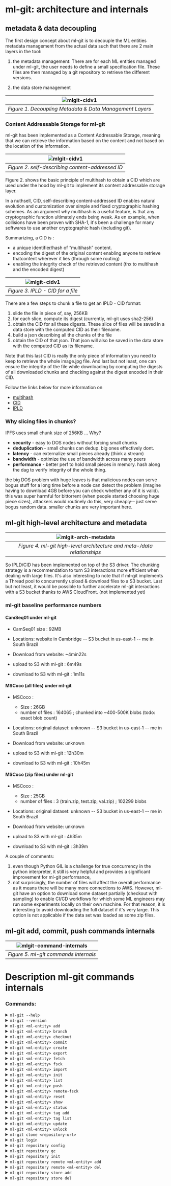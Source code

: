 # ml-git: architecture and internals #

## metadata & data decoupling ##

The first design concept about ml-git is to decouple the ML entities metadata management from the actual data such that there are 2 main layers in the tool:

1. the metadata management: There are for each ML entities managed under ml-git, the user needs to define a small specification file. These files are then managed by a git repository to retrieve the different versions.

2. the data store management

| ![mlgit-cidv1](mlgit-metadata-data.png) |
|:--:|
| *Figure 1. Decoupling Metadata & Data Management Layers* |

### Content Addressable Storage for ml-git ##

ml-git has been implemented as a Content Addressable Storage, meaning that we can retrieve the information based on the content and not based on the location of the information.

| ![mlgit-cidv1](cidv1.png) |
|:--:|
| *Figure 2. self-describing content-addressed ID* |

Figure 2. shows the basic principle of multihash to obtain a CID which are used under the hood by ml-git to implement its content addressable storage layer.

In a nuthsell, CID, self-describing content-addressed ID enables natural evolution and customization over simple and fixed cryptographic hashing schemes.
As an argument why multihash is a useful feature, is that any cryptographic function ultimately ends being weak. As en example, when collisions have been proven with SHA-1, it's been a challenge for many softwares to use another cryptographic hash (including git).

Summarizing, a CID is :
* a unique identifier/hash of “multihash” content.
* encoding the digest of the original content enabling anyone to retrieve thatcontent wherever it lies (through some routing)
* enabling the integrity check of the retrieved content (thx to multihash and the encoded digest)

| ![mlgit-cidv1](IPLD-CID.png) |
|:--:|
| *Figure 3. IPLD - CID for a file* |

There are a few steps to chunk a file to get an IPLD - CID format:
1. slide the file in piece of, say, 256KB
2. for each slice, compute its digest (currently, ml-git uses sha2-256)
3. obtain the CID for all these digests. These slice of files will be saved in a data store with the computed CID as their filename. 
4. build a json describing all the chunks of the file
5. obtain the CID of that json. That json will also be saved in the data store with the computed CID as its filename.

Note that this last CID is really the only piece of information you need to keep to retrieve the whole image.jpg file.
And last but not least, one can ensure the integrity of the file while downloading by computing the digests of all downloaded chunks and checking against the digest encoded in their CID.

Follow the links below for more information on
* [multihash](https://github.com/multiformats/multihash) 
* [CID](https://github.com/multiformats/cid)
* [IPLD](https://github.com/ipfs/js-ipfs/tree/master/examples/traverse-ipld-graphs)

### Why slicing files in chunks? ###

IPFS uses small chunk size of 256KB … Why?

* __security__ - easy to DOS nodes without forcing small chunks
* __deduplication__ - small chunks can dedup. big ones effectively dont.
* __latency__ - can externalize small pieces already (think a stream)
* __bandwidth__ - optimize the use of bandwidth across many peers
* __performance__ - better perf to hold small pieces in memory. hash along the dag to verify integrity of the whole thing.

the big DOS problem with huge leaves is that malicious nodes can serve bogus stuff for a long time before a node can detect the problem (imagine having to download 4GB before you can check whether any of it is valid). this was super harmful for bittorrent (when people started choosing huge piece sizes), attackers would routinely do this, very cheaply-- just serve bogus random data. smaller chunks are very important here.

## ml-git high-level architecture and metadata ##

| ![mlgit-arch-metadata](ml-git--architecture-and-metadata.png) |
|:--:|
| *Figure 4. ml-git high-level architecture and meta-/data relationships* |

So IPLD/CID has been implemented on top of the S3 driver.
The chunking strategy is a recommendation to turn S3 interactions more efficient when dealing with large files.
It's also interesting to note that if ml-git implements a Thread pool to concurrently upload & download files to a S3 bucket.
Last but not least, it would be possible to further accelerate ml-git interactions with a S3 bucket thanks to AWS CloudFront. (not implemented yet)

### ml-git baseline performance numbers ###

#### CamSeq01 under ml-git  ####

* CamSeq01 size : 92MB
* Locations: website in Cambridge -- S3 bucket in us-east-1 -- me in South Brazil

* Download from website: ~4min22s

* upload to S3 with ml-git : 6m49s
* download to S3 with ml-git : 1m11s

#### MSCoco (all files) under ml-git  ####

* MSCoco :
    * Size : 26GB
    * number of files : 164065 ; chunked into ~400-500K blobs (todo: exact blob count)
* Locations: original dataset: unknown -- S3 bucket in us-east-1 -- me in South Brazil

* Download from website: unknown

* upload to S3 with ml-git : 12h30m
* download to S3 with ml-git : 10h45m

#### MSCoco (zip files) under ml-git  ####

* MSCoco :
    * Size : 25GB
    * number of files : 3 (train.zip, test.zip, val.zip) ; 102299 blobs
* Locations: original dataset: unknown -- S3 bucket in us-east-1 -- me in South Brazil

* Download from website: unknown

* upload to S3 with ml-git : 4h35m
* download to S3 with ml-git : 3h39m

A couple of comments:
1) even though Python GIL is a challenge for true concurrency in the python interpreter, it still is very helpful and provides a significant improvement for ml-git performance,
2) not surprisingly, the number of files will affect the overall performance as it means there will be many more connections to AWS.
However, ml-git have an option to download some dataset partially (checkout with sampling) to enable CI/CD workflows for which some ML engineers may run some experiments locally on their own machine.
For that reason, it is interesting to avoid downloading the full dataset if it's very large. This option is not applicable if the data set was loaded as some zip files.

## ml-git add, commit, push commands internals ##

| ![mlgit-command-internals](ml-git--command-internals.png) |
|:--:|
| *Figure 5. ml-git commands internals* |

# <a>Description ml-git commands internals</a>

### <a>Commands</a>:

<details markdown="1">
<summary> <code>ml-git --help</code> </summary>
Display help information about ml-git commands. 
<br>
</details>

<details markdown="1">
<summary> <code>ml-git --version</code> </summary>
Show version passed as parameter in click function.
<br>
</details>

<details markdown="1">
<summary> <code>ml-git &lt;ml-entity&gt; add</code> </summary>

ml-git add search for metadata (.spec file) inside ml-git index corresponding to ml-entity-name (mandatory use):

```
ml-git_project/
└── .ml-git/
|   └── <ml-entity>/
|      └── index/
|         └── metadata/
|            └── <ml-entity-name>/ <-- Search .spec file
|               ├── <ml-entity-name>.spec
└── <ml-entity>/
```

 Then compares the tag of .spec file with the tag of git repository:

```
ml-git_project/
└── .ml-git/
|   └── <ml-entity>/
|      └── index/
|      |  └── metadata/
|      |     └── <ml-entity-name>/
|      |        ├── <ml-entity-name>.spec
|      └── metadata/ <- Check tag in git repository
└── <ml-entity>/
```

If the ml-git tag doesn't exist in git repository, ml-git create **INDEX.yaml** and **MANIFEST.yaml**:

```
ml-git_project/
└── .ml-git/
|   └── <ml-entity>/
|      └── index/
|      |  └── metadata/
|      |     └── <ml-entity-name>/
|      |        ├── <ml-entity-name>.spec
|      |        ├── INDEX.yaml <-- INDEX.yaml created.
|      |        ├── MANIFEST.yaml < -- Manifest created.
|      └── metadata/ <- Check tag in git repository
└── <ml-entity>/
```

The content of **MANIFEST.yaml** is a set of added multihash's files.

Then ml-git **caches** the file with hard links in cache path and add chunked files in **objects**:

```
ml-git_project/
└── .ml-git/
|   └── <ml-entity>/
|      └── index/
|      |  └── metadata/
|      |     └── <ml-entity-name>/
|      |        ├── <entity-name>.spec
|      |        ├── INDEX.yaml <-- INDEX.yaml created.
|      |        ├── MANIFEST.yaml < -- Manifest created
|      └── metadata/
|      └── cache/
|         └── hashfs/ <- Hard link of chunked files
|      └── objects/
|      |  └── hashfs/ <-- Chunk files
└── <ml-entity>/
```

**MANIFESTEST.yaml** structure example:

```
zdj7WWMZbq7cgw76BGeqoNUGFRkyw59p4Y6zD5eb8cyWL6MW5: !!set
  data/1.jpg: null
zdj7WWgUF7spcvxkBEN49gh44ZUMzbYMG9Mm5RPGU8bsXEDTu: !!set
  data/test.txt: null
zdj7WX8pZHGEAHXuzdJc2dwRXpyABuZznSx3BW867DA53Vksf: !!set
  data/8.jpg: null
zdj7WYF38pFqHrvQPnD3FXMw76UDbMaZkSXJ4qMZci1nxWqiU: !!set
  data/2.jpg: null
```

**INDEX.yaml** structure example:

```
data/1.jpg:
  ctime: 1582208519.35017 <-- Creation time.
  hash: zdj7WWMZbq7cgw76BGeqoNUGFRkyw59p4Y6zD5eb8cyWL6MW5
  mtime: 1582208519.3581703 <-- Modification time.
  status: a <-- Status file, (a, u, c)
data/test.txt:
  ctime: 1582208519.3521693
  hash: zdj7WWgUF7spcvxkBEN49gh44ZUMzbYMG9Mm5RPGU8bsXEDTu
  mtime: 1582208519.3561785
  status: a
data/8.jpg:
  ctime: 1582208519.3531702
  hash: zdj7WX8pZHGEAHXuzdJc2dwRXpyABuZznSx3BW867DA53Vksf
  mtime: 1582208519.4149985
  status: a
data/2.jpg:
  ctime: 1582208519.3551724
  hash: zdj7WYF38pFqHrvQPnD3FXMw76UDbMaZkSXJ4qMZci1nxWqiU
  mtime: 1582208519.5029979
  status: a
```

</details>

<details markdown="1">
<summary> <code>ml-git &lt;ml-entity&gt; branch</code> </summary>

Search for **HEAD** file in:

```
ml-git_project/
└── .ml-git/
|   └── <ml-entity>/
|      └── index/
|      └── metadata/
|      └── cache/
|      └── refs/
|         └── <ml-entity-name>/
|            ├── HEAD <-- Search here.
└── <ml-entity>/
```

 Parse **HEAD** file as yaml and list the tags and their corresponding SHA-1.

**HEAD** structure example:

```
computer-vision__images__imagenet8__1: 00da0d518914cfaeb765633f68ade09a5d80b252
```


</details>

<details markdown="1">
<summary> <code>ml-git &lt;ml-entity&gt; checkout</code> </summary>

```
ml-git (dataset|labels|model) checkout ML_ENTITY_TAG|ML_ENTITY
```

You can use this command by passing a specific tag or just the name of the entity as an argument.

If you use the name of the entity, ml-git will checkout the latest available version of that entity.

If you use a tag, the ml-git break up the ML_ENTITY into categories, specname and version, if the ML_ENTITY_TAG is the current tag, the command show the message *"Repository: already at tag [\<ml-entity-tag\>]"*, otherwise execute git checkout to the **ML_ENTITY_TAG**, then verify if cache has tag's objects:

```
ml-git_project/
└── .ml-git/
    └── <ml-entity>/
       └── cache/
          └── hashfs/ <-- Objects here
```

When objects not found in cache, the command download the blobs from data store to the workspace:

```
ml-git_project/
└── .ml-git/
|   └── <ml-entity>/
|      └── cache/
|         └── hashfs/
└── <ml-entity>/
   └── <categories>*/
      └── <ml-entity-name>/ < -- Workspace
```

When objects is found  in cache, the command update the objects hard link to the workspace:

```
ml-git_project/
└── .ml-git/
|   └── <ml-entity>/
|      └── cache/ <-- Check here
└── <ml-entity>/
   └── <categories>*/
      └── <ml-entity-name>/ <-- Update here
```

Then update the HEAD with **ML_ENTITY_TAG** and SHA-1, then execute git checkout to branch *master*.

#### <a name="mlgit_checkout_sample">ml-git \<ml-entity\> checkout \<ml-entity-tag\>  [--sample-type=\<sample\>] [--sampling] [--seed]</a>

This command has three types of sampling options available only for dataset: ```--sample-type=group --seed```,```--sample-type=random --seed```,```--sample-type=range``` .
We use [random.sample(population, k)](https://docs.python.org/3.7/library/random.html#random.sample) to return a sample of the size k from the population elements. We use [random.seed()](https://docs.python.org/3.7/library/random.html#random.sample) to set the seed so that the sample generated by `random.sample()` can be reproduced between experiments. We use the [range()](https://docs.python.org/3.7/library/stdtypes.html?highlight=range#range) object to take samples from a given range.


```Note:``` 
If you use this option ml-git will not allow you to make changes to the entity and create a new tag. 


#### Exemple:

![dataset](dataset.png)



Let's assume that we have a dataset that contains 12 files.

````ml-git dataset checkout computer-vision__images__dataset-ex__22 --sample-type=group --sampling=2:5 --seed=1```` : This command selects 2 files randomly from every group of five files to download.

![group-sample](group-sample.png)

````ml-git dataset checkout computer-vision__images__dataset-ex__22 --sample-type=random --sampling=2:6 --seed=1```` : This command makes a sample = (amount * len (dataset))% frequency ratio, sample = 4, so four files are selected randomly to download.  

![random-sample](random-sample.png)

````ml-git dataset checkout computer-vision__images__dataset-ex__22 --sample-type=range --sampling=2:11:2```` : This command selects the files at indexes generated by `range(start=2, stop=11, step=2)`.

![range-sample](range-sample.png)


</details>

<details markdown="1">
<summary> <code>ml-git &lt;ml-entity&gt; commit </code></summary>

Firstly commit verifies ml-git tag existence, then updates status file in ``.ml-git/<ml-entity>/index/metadata/<ml-entity-name>/INDEX.yaml`` and merge the metadata ``.ml-git/<ml-entity>/index/metadata/<ml-entity-name>/MAFINEST.yaml`` with ``.ml-git/<ml-entity>/metadata/<ml-entity-name>/MAFINEST.yaml``.

Update **INDEX.yaml**:
```
data/1.jpg:
  ctime: 1582208519.35017
  hash: zdj7WWMZbq7cgw76BGeqoNUGFRkyw59p4Y6zD5eb8cyWL6MW5
  mtime: 1582208519.3581703
  status: a <- Change status 'a' to 'u'.
data/10.jpg:
  ctime: 1582208519.3561785
  hash: zdj7WZrTe7SU5oFQc8kr1kNiAkb5TBeMP1vgcXM1fvfgn5jq5
  mtime: 1582208519.6050372
  status: u
data/2.jpg:
  ctime: 1582208519.3551724
  hash: zdj7WYF38pFqHrvQPnD3FXMw76UDbMaZkSXJ4qMZci1nxWqiU
  mtime: 1582208519.5029979
  status: u
```

Merge the metadata ``.ml-git/<ml-entity>/index/metadata/<ml-entity-name>/MAFINEST.yaml`` with ``.ml-git/<ml-entity>/metadata/<ml-entity-name>/MAFINEST.yaml``:

```
ml-git_project/
└── .ml-git/
|   └── <ml-entity>/
|      └── index/
|      |  └── metadata/
|      |     └── <ml-entity-name>/
|      |        ├── MANIFEST.yaml < -- (1) Get data from here
|      └── metadata/
|         └── <categopries>*/
|            ├── MANIFEST.yaml < -- Union data (1) here, and delete (1).
└── <ml-entity>/
```

Get content of \<ml-entity-name\>.spec (structure with representational values):

```
dataset:
  categories:
    - computer-vision
    - images
  mutability: strict
  manifest:
    store: s3h://mlgit-datasets
  name: imagenet8
  version: 1
```

And insert new attribute:

```
dataset:
  categories:
  - computer-vision
  - images
  mutability: strict
  manifest:
    files: MANIFEST.yaml
    store: s3h://mlgit-datasets
  name: imagenet8
  version: 1
```

 Then save file in:

```
ml-git_project/
└── .ml-git/
|   └── <ml-entity>/
|      └── index/
|      |  └── metadata/
|      |     └── <ml-entity-name>/
|      |        ├── MANIFEST.yaml
|      |        ├── <ml-entity-name>.spec < -- Copy content and change
|      └── metadata/
|         └── <categopries>*/
|            ├── MANIFEST.yaml
|            ├── <ml-entity-name>.spec < -- Save here
└── <ml-entity>/
```

After committing the .spec file and MANIFEST.yaml, ml-git updates the HEAD of repository with tag's SHA-1.

HEAD structure:

```
computer-vision__images__imagenet8__1: 00da0d518914cfaeb765633f68ade09a5d80b252
```
HEAD directory:

```
ml-git_project/
└── .ml-git/
|   └── <ml-entity>/
|      └── index/
|      |  └── metadata/
|      |     └── <entity-name>/
|      |        ├── MANIFEST.yaml
|      |        ├── <entity-name>.spec < -- Copy content and change
|      └── refs/
|      |  └── <ml-entity-name>/
|      |      ├── HEAD  <-- Update tag with SHA-1 here.
|      └── metadata/
|         └── <categopries>*/
|            ├── MANIFEST.yaml
|            ├── <ml-entity-name>.spec < -- Save here
└── <ml-entity>/
```

***** *Categories path is a tree of categories paths described in .spec file. (Ex: categories/images/MANIFEST.yaml)*.

</details>

<details markdown="1">
<summary> <code>ml-git &lt;ml-entity&gt; create </code></summary>

```
ml-git (dataset|labels|model) create ARTEFACT_NAME
```

Create the the workspace structure as follow:

```
ml-git_project/
└── .ml-git/
    └──config.yaml  
    <ml-entity>
    └── ARTEFACT_NAME/
        └── data/
        └── ARTEFACT_NAME.spec
        └── README.md
```

The parameters passed ```--category``` and ```--version``` are used to fill the spec file.

The parameter ```--mutability``` must be used to define the entity's mutability, which can be: strict, flexible, mutable.
If you want to know more about each type of mutability and how it works, please take a look at [mutability helper documentation](mutability_helper.md).

The parameter ```--import``` is used to import files from a src folder to data folder.
The optional parameter ```--wizard-questions``` if passed, ask interactive questions at console for git & store configurations and update the config.yaml file.
The parameter ```--store-type``` must be used to define the entity's storage, which can be: s3h, azureblobh, gdriveh.

The parameter ```--import-url``` is used to import files from Google Drive to data folder. 
Using this option it will be necessary to inform the path to your google drive credentials through the ```credentials-path``` argument. 
In addition, you can use the ```--unzip``` option to unzip the files imported.



</details>

<details markdown="1">
<summary> <code>ml-git &lt;ml-entity&gt; export</code> </summary>

This command allows you to export files from one store (S3|MinIO) to another (S3|MinIO).

```
ml-git (dataset|labels|model) export ML_ENTITY_TAG BUCKET_NAME
```

Initially, it checks if the user is in an initialized ml-git project. With the ```entity tag```, ```--credentials```, ```--region```, ```--endpoint```, ```--retry``` and ```bucket name```  arguments, ml-git connects to the store (S3|MinIO) bucket. Then the files are exported to the target store (S3|MinIO) bucket.

</details>

<details markdown="1">
<summary> <code>ml-git &lt;ml-entity&gt; fetch</code> </summary>

```
ml-git (dataset|labels|model) fetch ML_ENTITY_TAG
```

Break up the ML_ENTITY_TAG into categories, specname and version, then verify if cache has tag's objects, if not, download the blobs.

```
ml-git_project/
└── .ml-git/
    └── <ml-entity>/
       └── cache/
          └── hashfs/ <-- Objects here
```
</details>

<details markdown="1">
<summary> <code>ml-git &lt;ml-entity&gt; fsck </code></summary>
<br>

Reads objects in:

```
ml-git_project/
└── .ml-git/
    └── <ml-entity>/
       └── index/
       |  └── hashfs/ <-- Objects here
       └── objects/
          └── hashfs/ <-- Objects here
```

Applies SHA2 to content of objects , uses multihash to generate the CID, and compares the CID with the file name, if it is different it mean that the file is corrupted, so ml-git fsck show the number of corrupted files and in which directory. When object is valid but not in originally directory, ml-git accept that it's corrupted.

</details>

<details markdown="1">
<summary> <code>ml-git &lt;ml-entity&gt; import</code> </summary>
This command allows you to download a file or directory from the S3 bucket.

```
ml-git (dataset|labels|model) import BUCKET_NAME ENTITY_DIR
```

Initially checks if the user is in an initialized ml-git project. With the --credentials, --region (optional), --path and bucket name arguments ml-git connects to the S3 bucket. The S3 files for the file or directory specified in --path or --object will be downloaded. The files will be saved in the directory specified by the user in ENTITY_DIR, if not exists, the path will be created.

</details>

<details markdown="1">
<summary> <code>ml-git &lt;ml-entity&gt; init</code> </summary>

When ml-git init is executed, it will read **.ml-git/config.yaml** to get the git repository url. ml-git will create directory .ml-git/**\<ml-entity\>/metadata** if doesn't exists and **clone** the repository into it.

```
ml-git_project/
└── .ml-git/
    └── <ml-entity>/
        └── metadata/ <-- The example command clone git repository here.
```

*Obs: Must have executed ml-git init before, to create ml-git initial configuration files.*


</details>

<details markdown="1">
<summary> <code>ml-git &lt;ml-entity&gt; list </code></summary>

That command will list all \<ml-entity\> under management in the ml-git repository. To do this, ml-git goes through the metadata directory to identify the structure of categories and entities that are under management.

```
ml-git_project/
└── .ml-git/
|   └── <ml-entity>/
|      └── metadata/ <-- Check here the directory structure
|         └── computer-vision/
|            └── images/
|               └── imagenet8/
```


```
$ ml-git dataset list
ML dataset
|-- computer-vision
|   |-- images
|   |   |-- imagenet8
```


</details>

<details markdown="1">
<summary> <code>ml-git &lt;ml-entity&gt; push</code> </summary>

```
ml-git (dataset|labels|model) push ML_ENTITY_NAME
```

Verify the git global configuration, and try upload **objects** from local repository to data store creating a thread pool with maximum of ten workers. This process use store configuration from spec file and AWS credentials.

.spec file:

```
dataset:
  categories:
    - computer-vision
    - images
  manifest:
    store: s3h://mlgit-datasets < -- store configuration
  name: imagenet8
  version: 1
```

Directory:

```
ml-git_project/
└── .ml-git/
|   └── <ml-entity>/
|      └── index/
|      └── metadata/
|      └── objects/ < -- Files to be uploaded.
└── <ml-entity>/
    └── <ml-entity-name>/
       ├── <ml-entity-name>.spec < -- Spec file with store configuration.
```

After the upload process, ml-git executes **git push** from local repository **.ml-git/dataset/metadata** to the remote repository configured in **config.yaml**.

</details>

<details markdown="1">
<summary> <code>ml-git &lt;ml-entity&gt; remote-fsck </code></summary>

Starting point of a remote fsck is to identify all the IPLD files contained in the MANIFEST file associated with the specified artefact spec (\<ml-artefact-name\>) and then executes the following steps:

* Verify the existence of all these IPLDs in the remote store
    * If one IPLD does not exist and it is present in the local repository, upload it to the remote store
* If the IPLD is present in the local repository:
    * Open it and identify all blobs associated with that IPLD.
    * Verify the existence of these blobs in the remote store.
    * If one blob does not exist and it is present in the local repository, upload it to the remote store.
* If the IPLD is NOT present in the local repository and --thorough option is set
    * Download the IPLD
    * Open it and identify all blobs associated with that IPLD.
    * Verify the existence of these blobs in the remote store.
    * If one blob does not exist and it is present in the local repository, upload it to the remote store.

``[--paranoid]``: 
Paranoid mode adds an additional step that will download all IPLD and its associated IPLD links to verify the content by computing the multihash of all these.<br />
<br />
``[--thorough] ``:
Ml-git will try to download the IPLD if it is not present in the local repository to verify the existence of all contained IPLD links associated.


</details>

<details markdown="1">
<summary> <code>ml-git &lt;ml-entity&gt; reset </code></summary>

In ml-git project (as in git) we have three areas to manage and track the changes of the data.<br />
The workspace - where the data itself is added, deleted or updated.
```
ml-git_project/
└── .ml-git/
└── <ml-entity>/
    └──<ml-entity-name>
        └──HERE

```
That staged area  - Where the changes are added and tracked.
```
ml-git_project/
└── .ml-git/
    └── <ml-entity>/
       └── index/
           └──HERE
       └── metadata/ 
```
The committed area - Where the data are packed to push.
```
ml-git_project/
└── .ml-git/
    └── <ml-entity>/
       └── index/
       └── metadata/
           └──HERE 
```

Depending how to commands are passed we manage this three areas accordingly.<br />
The Default option is HEAD.
</details>

<details markdown="1">
<summary> <code>ml-git &lt;ml-entity&gt; show</code> </summary>

Verify **tag** and **SHA-1** in HEAD:

```
ml-git_project/
└── .ml-git/
    └── <ml-entity>/
       └── index/
       └── metadata/
       └── objects/
       └── refs/
          └── <ml-entity-name>/
             ├── HEAD < -- Verify tag
```

If tag was not found, the command return the message *"Local Repository: no HEAD for [\<ml-entity-name\>]"*, otherwise do git checkout to the **tag** and search for all **\<ml-entity-name\>.spec** file in: 

```
ml-git_project/
└── .ml-git/
    └── <ml-entity>/
       └── index/
       └── metadata/
       |  └── <categories>*/
       |     └── <ml-entity-name>/ <-- Search all .spec file here
       └── objects/
       └── refs/
```

After found all .spec files the command show each one contents, then execute git checkout to branch *master*.

***** *Categories path is a tree of categories paths described in .spec file.*

</details>

<details markdown="1">
<summary> <code>ml-git &lt;ml-entity&gt; status </code></summary>

Displays paths that have differences between the index file and the current
HEAD commit, paths that have differences between the working tree and the index
file, and paths in the working tree that are not tracked by ml-git.

First is described the files **tracked** to be commited.
Those files are those ones in the manifest file.
There are two types: 
* New files - Those files are at the entities directory and hard-linked with those ones at index directory.
These files are also listed in manifest file.
* Deleted file. - Files who was deleted from the entities directory, but still are into the manifest file.

```
ml-git_project/
└── <ml-entity>/
    └── <ml-entity-name>/
       ├── <-- Files Checked
```

```
ml-git_project/
└── .ml-git/
    └── <ml-entity>/
       └── index/
       |  └── <metadata>/
       |     └── <ml-entity-name> <-- Hard link poited to files located here
       |         └── MANIFEST.yaml <-- Files listed here
```

Then are described the **untracked** files.
These files are located under the entities directory and listed if they have more than one hard-link.

</details>

<details markdown="1">
<summary> <code>ml-git &lt;ml-entity&gt; tag add</code></summary>

```
ml-git (dataset|model|label) tag add dataset-ex my_tag
```

You can use this command to associate a tag to a commit.

</details>

<details markdown="1">
<summary> <code>ml-git &lt;ml-entity&gt; tag list </code></summary>

This command lists the tags of an entity. To do this, it access the metadata of an entity to get the git repository and then executes git commands to list local tags.

```
ml-git_project/
└── .ml-git/
    └── <ml-entity>/
       └── index/
       └── metadata/
          └── .git/  < -- Git repository
       └── objects/
       └── refs/
```

</details>

<details markdown="1">
<summary> <code>ml-git &lt;ml-entity&gt; update </code></summary>
Locate metadata directory where is git repository:

```
ml-git_project/
└── .ml-git/
    └── <ml-entity>/
       └── metadata/
          └── .git < -- Git repository goes here.
```

Then ml-git execute  "git pull" on "origin" to update all metadatas from remote repository.

</details>

<details markdown="1">
<summary> <code>ml-git &lt;ml-entity&gt; unlock </code></summary>
<br>

This command add read and write permissions to file or directory. 
So that if you are working with a flexible mutability repository you will be allowed to make changes to the unlocked file without making it corrupt.
If you are working with a strict repository, changing files is not allowed, so the unlock command is not performed. In the case of a mutable repository, the files are already unlocked for modification, so it is unnecessary to execute the unlock command.
You should only use this command for the flexible mutability option.

</details>

<details markdown="1">
<summary> <code>ml-git clone &lt;repository-url&gt;</code> </summary>

The command clones the git repository which should contain a directory **.ml-git**, then initialize the metadata according to configurations. ml-git will create directory .ml-git/**[\<ml-entity\>](#ml_enitity)/metadata** if doesn't exists and **clone** the repository into it.

```
ml-git_project/
└── .ml-git/
    └── <ml-entity>/
        └── metadata/
```

**Options**:

`--folder`:
The configuration files are cloned in specified folder.

`--track`:
The ml-git clone preserves **.git** folder in the same directory of cloned configuration files.

```
ml-git_project/
└── .ml-git/
    └── <ml-entity>/
       └── metadata/
          └── .git
```

</details>

<details markdown="1">
<summary> <code>ml-git login</code> </summary>

This command generates new Aws credentials in the __/.aws__ directory. 

Note: 

</details>

<details markdown="1">
<summary> <code>ml-git repository config </code></summary>
Command try to load the configurations from the file **.ml-git/config.yaml**. 

If the file is found, it will show the configurations read from the file, if not it will show the default configurations in the project.
</details>

<details markdown="1">
<summary> <code>ml-git repository gc</code> </summary>
<br>

```
ml-git repository gc
```

This command will scan the metadata in each entity's index directory to identify which objects are being used by the user's worskpace.
After this check, objects that are not being used and that are contained in the cache and object directories will be removed.

```
ml-git_project/
└── .ml-git/
    └── <ml-entity>/
       └── index/
       |  └── metadata/
       └── cache/
       |  └── hashfs/ <-- Objects here
       └── objects/
          └── hashfs/ <-- Objects here
```

</details>

<details markdown="1">
<summary> <code>ml-git repository init</code> </summary>

ml-git repository init verify if the current directory has **.ml-git**, where configuration files goes, and if doesn't have it, ml-git will create the directory and save **config.yaml** inside, with the informations provided by a *dict* in project code. 

**Directory structure**:
```
ml-git-project/
└── .ml-git/
    ├─── config.yaml
```

**config.yaml structure**:
```
dataset:
  git: git@github.com:standel/ml-datasets.git <-- git project url
store:
  s3: <-- store type (AWS)
    mlgit-datasets: <-- bucket name
      aws-credentials:
        profile: mlgit
      region: us-east-1
```
</details>

<details markdown="1">
<summary> <code>ml-git repository remote &lt;ml-entity&gt; add </code></summary>

This command load the configuration file **.ml-git/config.yaml** and change the attribute **git** to the **url** specified on arguments, then save it. This command require that you have executed ```ml-git init``` before.

</details>

<details markdown="1">
<summary> <code>ml-git repository remote &lt;ml-entity&gt; del</code> </summary>

This command load the configuration file **.ml-git/config.yaml** and change the attribute **git** to empty, the save it.

```
ml-git_project/
└── .ml-git/
    └── <ml-entity>/
       └── metadata/ 
          └── .git <- Change actual origin url to a blank url.
```

</details>

<details markdown="1">
<summary> <code>ml-git repository store add </code></summary>

ml-git store verify option [`[--type=<store-type>]`](#store-type),  then open existent file **.ml-git/config.yaml** and append the new storage.

You can use three types of storage (S3, MinIO, Azure or GDrive). See how configure each type in [Storage Configuration](storage_configurations.md) file.

</details>

<details markdown="1">

<summary> <code>ml-git repository store del </code></summary>


ml-git open existent file **.ml-git/config.yaml**:

**config.yaml structure**:
```
dataset:
  git: git@github.com:standel/ml-datasets.git <-- git project url
store:
  s3: <-- store type (AWS)
    mlgit-datasets: <-- bucket name
      aws-credentials:
        profile: mlgit
      region: us-east-1
```
Then verify if the store exists in the file. Remove if exists.
</details>